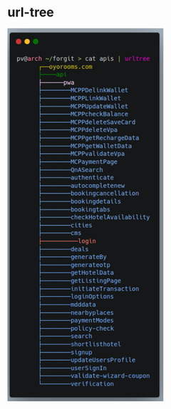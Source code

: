 # url-tree
<p float="left">
  <img src="https://github.com/pvnotpv/url-tree/blob/main/images/img.png?raw=true" width="350" />
</p>
